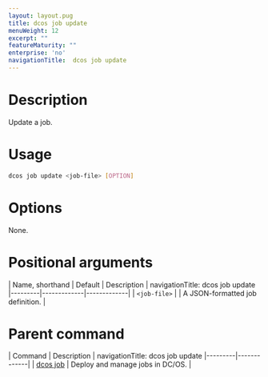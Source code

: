 ```yaml
---
layout: layout.pug
title: dcos job update
menuWeight: 12
excerpt: ""
featureMaturity: ""
enterprise: 'no'
navigationTitle:  dcos job update
---
```


<!-- This source repo for this topic is https://github.com/dcos/dcos-docs -->

    
# Description
Update a job.

# Usage

```bash
dcos job update <job-file> [OPTION]
```

# Options

None.

# Positional arguments

| Name, shorthand | Default | Description |
navigationTitle:  dcos job update
|---------|-------------|-------------|
| `<job-file>`   |             |  A JSON-formatted job definition. |

# Parent command

| Command | Description |
navigationTitle:  dcos job update
|---------|-------------|
| [dcos job](/1.9/cli/command-reference/dcos-job/) |  Deploy and manage jobs in DC/OS. |

<!-- # Examples -->
